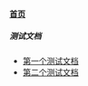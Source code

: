 
#### [首页](?file=home-首页)

##### 测试文档
- [第一个测试文档](?file=003-测试文档/01-第一个测试文档 "第一个测试文档")
- [第二个测试文档](?file=003-测试文档/02-第二个测试文档 "第二个测试文档")
